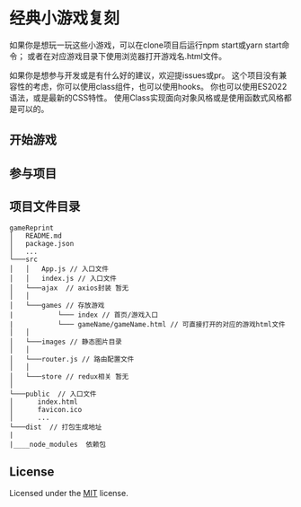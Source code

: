 # 经典小游戏复刻

如果你是想玩一玩这些小游戏，可以在clone项目后运行npm start或yarn start命令；
或者在对应游戏目录下使用浏览器打开游戏名.html文件。

如果你是想参与开发或是有什么好的建议，欢迎提issues或pr。
这个项目没有兼容性的考虑，你可以使用class组件，也可以使用hooks。
你也可以使用ES2022语法，或是最新的CSS特性。
使用Class实现面向对象风格或是使用函数式风格都是可以的。

## 开始游戏

## 参与项目

## 项目文件目录

```
gameReprint
│   README.md
│   package.json
│   ...
└───src
│   │   App.js // 入口文件
│   │   index.js // 入口文件
│   └───ajax  // axios封装 暂无
│   │
│   └───games // 存放游戏
|           └─── index // 首页/游戏入口
|           └─── gameName/gameName.html // 可直接打开的对应的游戏html文件
│   │
│   └───images // 静态图片目录
│   │
│   └───router.js // 路由配置文件
│   │
│   └───store // redux相关 暂无
│
└───public  // 入口文件
│      index.html
│      favicon.ico
│      ...
└───dist  // 打包生成地址
|
|____node_modules  依赖包

```

## License

Licensed under the [MIT](LICENSE) license.
